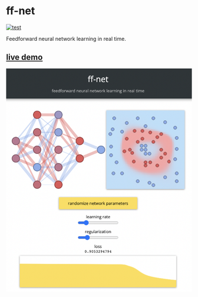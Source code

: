 # ff-net

[![test](https://github.com/juniorrojas/ff-net/actions/workflows/test.yml/badge.svg)](https://github.com/juniorrojas/ff-net/actions/workflows/test.yml)

Feedforward neural network learning in real time.

## [live demo](http://juniorrojas.github.io/ff-net)

<div align="center">
  <a href="http://juniorrojas.github.io/ff-net">
    <img src="media/screenshot.png" width="650px">
  </a>
</div>

